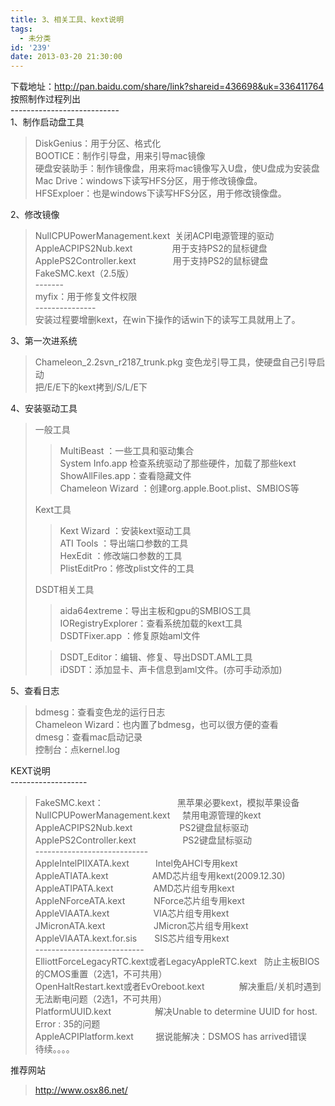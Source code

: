```yaml
---
title: 3、相关工具、kext说明
tags:
  - 未分类
id: '239'
date: 2013-03-20 21:30:00
---
```


  
下载地址：http://pan.baidu.com/share/link?shareid=436698&uk=336411764  
按照制作过程列出  
\---------------------------  
1、制作启动盘工具  

> DiskGenius：用于分区、格式化  
> BOOTICE：制作引导盘，用来引导mac镜像  
> 硬盘安装助手：制作镜像盘，用来将mac镜像写入U盘，使U盘成为安装盘  
> Mac Drive：windows下读写HFS分区，用于修改镜像盘。  
> HFSExploer：也是windows下读写HFS分区，用于修改镜像盘。

  
2、修改镜像  

> NullCPUPowerManagement.kext  关闭ACPI电源管理的驱动  
> AppleACPIPS2Nub.kext                用于支持PS2的鼠标键盘  
> ApplePS2Controller.kext               用于支持PS2的鼠标键盘  
> FakeSMC.kext（2.5版）  
> \-------  
> myfix：用于修复文件权限  
> \---------------  
> 安装过程要增删kext，在win下操作的话win下的读写工具就用上了。  
>   

  
3、第一次进系统  

> Chameleon\_2.2svn\_r2187\_trunk.pkg 变色龙引导工具，使硬盘自己引导启动  
> 把/E/E下的kext拷到/S/L/E下  
>   

4、安装驱动工具  

> 一般工具  
> 
> > MultiBeast ：一些工具和驱动集合  
> > System Info.app 检查系统驱动了那些硬件，加载了那些kext  
> > ShowAllFiles.app：查看隐藏文件  
> > Chameleon Wizard ：创建org.apple.Boot.plist、SMBIOS等  
> 
>   
> Kext工具  
> 
> > Kext Wizard ：安装kext驱动工具  
> > ATI Tools ：导出端口参数的工具  
> > HexEdit ：修改端口参数的工具  
> > PlistEditPro：修改plist文件的工具  
> 
>   
> DSDT相关工具  
> 
> > aida64extreme：导出主板和gpu的SMBIOS工具  
> > IORegistryExplorer：查看系统加载的kext工具  
> > DSDTFixer.app ：修复原始aml文件  
> 
> > DSDT\_Editor：编辑、修复、导出DSDT.AML工具  
> > iDSDT：添加显卡、声卡信息到aml文件。(亦可手动添加)  
> >   
> 
>   

5、查看日志  

> bdmesg：查看变色龙的运行日志  
> Chameleon Wizard：也内置了bdmesg，也可以很方便的查看  
> dmesg：查看mac启动记录  
> 控制台：点kernel.log

  
  
  
KEXT说明  
\-------------------  

> FakeSMC.kext：                              黑苹果必要kext，模拟苹果设备  
> NullCPUPowerManagement.kext     禁用电源管理的kext  
> AppleACPIPS2Nub.kext                   PS2键盘鼠标驱动  
> ApplePS2Controller.kext                   PS2键盘鼠标驱动  
> \----------------------------  
> AppleIntelPIIXATA.kext　　　Intel免AHCI专用kext  
> AppleATIATA.kext　　　　　AMD芯片组专用kext(2009.12.30)  
> AppleATIPATA.kext　　　　  AMD芯片组专用kext  
> AppleNForceATA.kext　　　 NForce芯片组专用kext  
> AppleVIAATA.kext　　　　　VIA芯片组专用kext  
> JMicronATA.kext　　　　　  JMicron芯片组专用kext  
> AppleVIAATA.kext.for.sis　　SIS芯片组专用kext  
> \---------------------------  
> ElliottForceLegacyRTC.kext或者LegacyAppleRTC.kext   防止主板BIOS的CMOS重置（2选1，不可共用）  
> OpenHaltRestart.kext或者EvOreboot.kext              解决重启/关机时遇到无法断电问题（2选1，不可共用）  
> PlatformUUID.kext　　　　　解决Unable to determine UUID for host. Error : 35的问题  
> AppleACPIPlatform.kext         据说能解决：DSMOS has arrived错误  
> 待续。。。。  

  
  
  
推荐网站  

> http://www.osx86.net/  
>